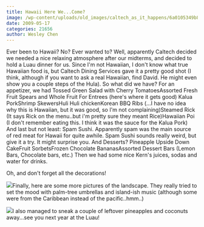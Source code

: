 ```yaml
---
title: Hawaii Here We...Come?
image: /wp-content/uploads/old_images/caltech_as_it_happens/6a0105349b8251970b0115708b9411970b.jpg
date: 2009-05-17
categories: 21656
author: Wesley Chen
---
```


Ever been to Hawaii? 
No? 
Ever wanted to? 
Well, apparently Caltech decided we needed a nice relaxing atmosphere after our midterms, and decided to hold a Luau dinner for us. Since I'm not Hawaiian, I don't know what true Hawaiian food is, but Caltech Dining Services gave it a pretty good shot (I think, although if you want to ask a real Hawaiian, find David. He might even show you a couple steps of the Hula). 
So what did we have?
For an appetizer, we had 
Tossed Green Salad with Cherry TomatoesAssorted Fresh Fruit Spears and Whole Fruit
For Entrees (here's where it gets good)
Kalua PorkShrimp SkewersHuli Huli chickenKorean BBQ Ribs (...I have no idea why this is Hawaiian, but it was good, so I'm not complaining)Steamed Rick (It says Rick on the menu..but i'm pretty sure they meant Rice)Hawaiian Poi (I don't remember eating this. I think it was the sauce for the Kalua Pork)
And last but not least: Spam Sushi. Apparently spam was the main source of red meat for Hawaii for quite awhile. Spam Sushi sounds really weird, but give it a try. It might surprise you. 
And Desserts?
Pineapple Upside Down CakeFruit SorbetsFrozen Chocolate BananasAssorted Dessert Bars (Lemon Bars, Chocolate bars, etc.)
Then we had some nice Kern's juices, sodas and water for drinks.

Oh, and don't forget all the decorations!


![](/old_images/6a0105349b8251970b01156f958672970c-120wi.jpg)Finally, here are some more pictures of the landscape. They really tried to set the mood with palm-tree umbrellas and island-ish music (although some were from the Caribbean instead of the pacific..hmm..)

![](/old_images/caltech_as_it_happens/6a0105349b8251970b01156f958773970c.jpg)I also managed to sneak a couple of leftover pineapples and coconuts away...see you next year at the Luau!  
